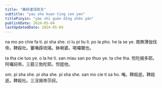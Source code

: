 ```yaml
---
title: "藥師灌頂真言"
subtitle: "yau she kuan ting cen yen"
titlePinyin: "yào shī guàn dǐng zhēn yán"
publishDate: 2024-05-04
lastUpdatedDate: 2024-05-04
---
```


na mo po chie fa ti. pi sha she. ci lu pi liu li. po la pho. he la se ye.
南無薄伽伐帝。鞞殺社。窶嚕薜琉璃。鉢喇婆。喝囉闍也。

ta tha cie tuo ye. o la he ti. san miau san po thuo ye. ta che tha.
怛陀揭多耶。阿囉訶帝。三藐三勃陀耶。怛姪他。

om. pi sha she. pi sha she. pi sha she. san mo cie ti sa ho.
唵。鞞殺逝。鞞殺逝。鞞殺社。三沒揭帝莎訶。

